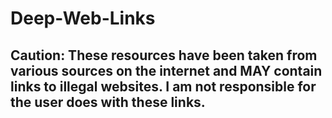 # Deep-Web-Links

## Caution: These resources have been taken from various sources on the internet and MAY contain links to illegal websites. I am not responsible for the user does with these links.
